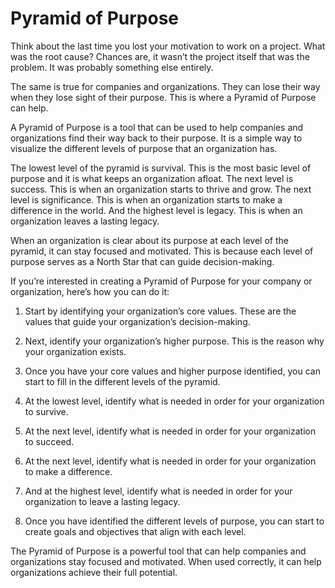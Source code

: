 # Pyramid of Purpose



Think about the last time you lost your motivation to work on a project. What was the root cause? Chances are, it wasn’t the project itself that was the problem. It was probably something else entirely.

The same is true for companies and organizations. They can lose their way when they lose sight of their purpose. This is where a Pyramid of Purpose can help.

A Pyramid of Purpose is a tool that can be used to help companies and organizations find their way back to their purpose. It is a simple way to visualize the different levels of purpose that an organization has.

The lowest level of the pyramid is survival. This is the most basic level of purpose and it is what keeps an organization afloat. The next level is success. This is when an organization starts to thrive and grow. The next level is significance. This is when an organization starts to make a difference in the world. And the highest level is legacy. This is when an organization leaves a lasting legacy.

When an organization is clear about its purpose at each level of the pyramid, it can stay focused and motivated. This is because each level of purpose serves as a North Star that can guide decision-making.

If you’re interested in creating a Pyramid of Purpose for your company or organization, here’s how you can do it:

1. Start by identifying your organization’s core values. These are the values that guide your organization’s decision-making.

2. Next, identify your organization’s higher purpose. This is the reason why your organization exists.

3. Once you have your core values and higher purpose identified, you can start to fill in the different levels of the pyramid.

4. At the lowest level, identify what is needed in order for your organization to survive.

5. At the next level, identify what is needed in order for your organization to succeed.

6. At the next level, identify what is needed in order for your organization to make a difference.

7. And at the highest level, identify what is needed in order for your organization to leave a lasting legacy.

8. Once you have identified the different levels of purpose, you can start to create goals and objectives that align with each level.

The Pyramid of Purpose is a powerful tool that can help companies and organizations stay focused and motivated. When used correctly, it can help organizations achieve their full potential.